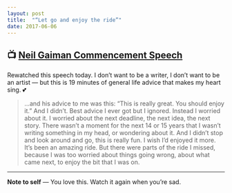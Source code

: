 ```yaml
---
layout: post
title:  "“Let go and enjoy the ride”"
date: 2017-06-06
---
```


## 📺 [Neil Gaiman Commencement Speech](https://www.youtube.com/watch?v=ikAb-NYkseI)

Rewatched this speech today. I don’t want to be a writer, I don’t want to be an artist — but this is 19&nbsp;minutes of general life advice that makes my heart sing. 💕

> …and his advice to me was this: “This is really great. You should enjoy it.” And I didn’t. Best advice I ever got but I ignored. Instead I worried about it. I worried about the next deadline, the next idea, the next story. There wasn’t a moment for the next 14 or 15 years that I wasn’t writing something in my head, or wondering about it. And I didn’t stop and look around and go, this is really fun. I wish I’d enjoyed it more. It’s been an amazing ride. But there were parts of the ride I missed, because I was too worried about things going wrong, about what came next, to enjoy the bit that I was on.

---

**Note to self** — You love this. Watch it again when you’re sad.
